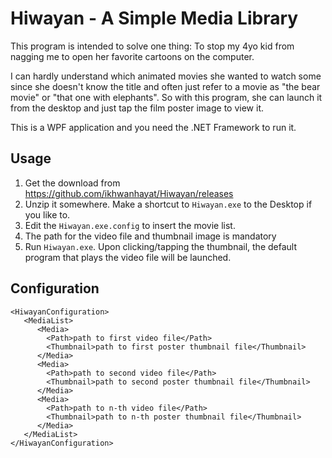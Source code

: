 # Hiwayan - A Simple Media Library

This program is intended to solve one thing: To stop my 4yo kid from nagging me to 
open her favorite cartoons on the computer.

I can hardly understand which animated movies she wanted to watch some since she 
doesn't know the title and often just refer to a movie as "the bear movie" 
or "that one with elephants". So with this program, she can launch it from the 
desktop and just tap the film poster image to view it.

This is a WPF application and you need the .NET Framework to run it.

## Usage

1. Get the download from https://github.com/ikhwanhayat/Hiwayan/releases
2. Unzip it somewhere. Make a shortcut to `Hiwayan.exe` to the Desktop if you like to.
3. Edit the `Hiwayan.exe.config` to insert the movie list.
4. The path for the video file and thumbnail image is mandatory
5. Run `Hiwayan.exe`. Upon clicking/tapping the thumbnail, the default program that plays the video file will be launched.

## Configuration
```
<HiwayanConfiguration>
   <MediaList>
      <Media>
        <Path>path to first video file</Path>
        <Thumbnail>path to first poster thumbnail file</Thumbnail>
      </Media>
      <Media>
        <Path>path to second video file</Path>
        <Thumbnail>path to second poster thumbnail file</Thumbnail>
      </Media>
      <Media>
        <Path>path to n-th video file</Path>
        <Thumbnail>path to n-th poster thumbnail file</Thumbnail>
      </Media>
   </MediaList>
</HiwayanConfiguration>
```
